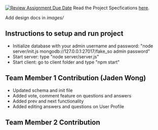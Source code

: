 [![Review Assignment Due Date](https://classroom.github.com/assets/deadline-readme-button-24ddc0f5d75046c5622901739e7c5dd533143b0c8e959d652212380cedb1ea36.svg)](https://classroom.github.com/a/gEJeiete)
Read the Project Specfications [here](https://docs.google.com/document/d/1zZjNk9cbNLz0mp_-YtyZxhMzUph97fVgCkSE4u2k5EA/edit?usp=sharing).

Add design docs in *images/*

## Instructions to setup and run project
- Initialize database with your admin username and password: "node server/init.js mongodb://127.0.0.1:27017/fake_so admin password"
- Start server: type "node server/server.js"
- Start client: go to client folder and type "npm start"

## Team Member 1 Contribution (Jaden Wong)
- Updated schema and init file
- Added vote, comment feature on questions and answers
- Added prev and next functionality
- Added editing answers and questions on User Profile 

## Team Member 2 Contribution
